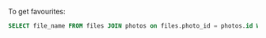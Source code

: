 To get favourites:

```sql
SELECT file_name FROM files JOIN photos on files.photo_id = photos.id WHERE photos.photo_favorite = "1";
```